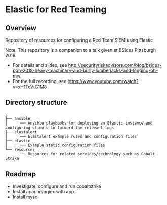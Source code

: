 # Elastic for Red Teaming

## Overview

Repository of resources for configuring a Red Team SIEM using Elastic

Note: This repository is a companion to a talk given at BSides Pittsburgh 2018. 
- For details and slides, see http://securityriskadvisors.com/blog/bsides-pgh-2018-heavy-machinery-and-burly-lumberjacks-and-logging-oh-my/ 
- For the full recording, see https://www.youtube.com/watch?v=xH1TeVtG1M8

## Directory structure

```
.
├── ansible
│     └── Ansible playbooks for deploying an Elastic instance and configuring clients to forward the relevant logs 
├── elastalert
│     └── Elastalert example rules and configuration files
├── elastic
│     └── Example static configuration files
└── resources
      └── Resources for related services/technology such as Cobalt Strike
```

## Roadmap

- Investigate, configure and run cobaltstrike
- Install apache/nginx with app
- Install mysql

